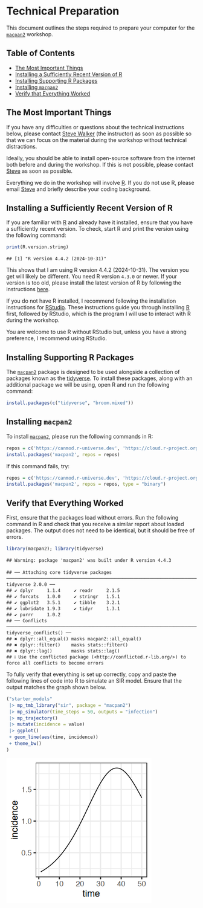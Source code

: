 Technical Preparation
================

This document outlines the steps required to prepare your computer for
the [`macpan2`](https://canmod.github.io/macpan2/) workshop.

<!-- omit from toc -->

## Table of Contents

-   [The Most Important Things](#the-most-important-things)
-   [Installing a Sufficiently Recent Version of
    R](#installing-a-sufficiently-recent-version-of-r)
-   [Installing Supporting R
    Packages](#installing-supporting-r-packages)
-   [Installing `macpan2`](#installing-macpan2)
-   [Verify that Everything Worked](#verify-that-everything-worked)

## The Most Important Things

If you have any difficulties or questions about the technical
instructions below, please contact [Steve
Walker](mailto:swalk@mcmaster.ca) (the instructor) as soon as possible
so that we can focus on the material during the workshop without
technical distractions.

Ideally, you should be able to install open-source software from the
internet both before and during the workshop. If this is not possible,
please contact [Steve](mailto:swalk@mcmaster.ca) as soon as possible.

Everything we do in the workshop will involve
[R](https://www.r-project.org/). If you do not use R, please email
[Steve](mailto:swalk@mcmaster.ca) and briefly describe your coding
background.

## Installing a Sufficiently Recent Version of R

If you are familiar with [R](https://www.r-project.org/) and already
have it installed, ensure that you have a sufficiently recent version.
To check, start R and print the version using the following command:

``` r
print(R.version.string)
```

    ## [1] "R version 4.4.2 (2024-10-31)"

This shows that I am using R version 4.4.2 (2024-10-31). The version you
get will likely be different. You need R version `4.3.0` or newer. If
your version is too old, please install the latest version of R by
following the instructions [here](https://cran.rstudio.com/).

If you do not have R installed, I recommend following the installation
instructions for [RStudio](https://posit.co/download/rstudio-desktop/).
These instructions guide you through installing
[R](https://cran.rstudio.com/) first, followed by RStudio, which is the
program I will use to interact with R during the workshop.

You are welcome to use R without RStudio but, unless you have a strong
preference, I recommend using RStudio.

## Installing Supporting R Packages

The [`macpan2`](https://canmod.github.io/macpan2/) package is designed
to be used alongside a collection of packages known as the
[tidyverse](https://www.tidyverse.org/). To install these packages,
along with an additional package we will be using, open R and run the
following command:

``` r
install.packages(c("tidyverse", "broom.mixed"))
```

## Installing `macpan2`

To install [`macpan2`](https://canmod.github.io/macpan2/), please run
the following commands in R:

``` r
repos = c('https://canmod.r-universe.dev', 'https://cloud.r-project.org')
install.packages('macpan2', repos = repos)
```

If this command fails, try:

```r
repos = c('https://canmod.r-universe.dev', 'https://cloud.r-project.org')
install.packages('macpan2', repos = repos, type = "binary")
```

## Verify that Everything Worked

First, ensure that the packages load without errors. Run the following
command in R and check that you receive a similar report about loaded
packages. The output does not need to be identical, but it should be
free of errors.

``` r
library(macpan2); library(tidyverse)
```

    ## Warning: package 'macpan2' was built under R version 4.4.3

    ## ── Attaching core tidyverse packages ──────────────────────────────────────────────────────────────────────────────── tidyverse 2.0.0 ──
    ## ✔ dplyr     1.1.4     ✔ readr     2.1.5
    ## ✔ forcats   1.0.0     ✔ stringr   1.5.1
    ## ✔ ggplot2   3.5.1     ✔ tibble    3.2.1
    ## ✔ lubridate 1.9.3     ✔ tidyr     1.3.1
    ## ✔ purrr     1.0.2     
    ## ── Conflicts ────────────────────────────────────────────────────────────────────────────────────────────────── tidyverse_conflicts() ──
    ## ✖ dplyr::all_equal() masks macpan2::all_equal()
    ## ✖ dplyr::filter()    masks stats::filter()
    ## ✖ dplyr::lag()       masks stats::lag()
    ## ℹ Use the conflicted package (<http://conflicted.r-lib.org/>) to force all conflicts to become errors

To fully verify that everything is set up correctly, copy and paste the
following lines of code into R to simulate an SIR model. Ensure that the
output matches the graph shown below.

``` r
("starter_models"
 |> mp_tmb_library("sir", package = "macpan2")
 |> mp_simulator(time_steps = 50, outputs = "infection")
 |> mp_trajectory()
 |> mutate(incidence = value)
 |> ggplot() 
 + geom_line(aes(time, incidence))
 + theme_bw()
)
```

![](figures/sir-1.png)<!-- -->
